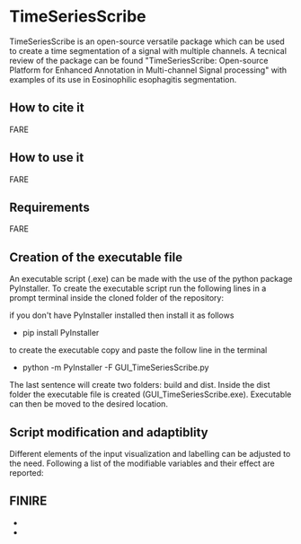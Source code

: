 # TimeSeriesScribe

TimeSeriesScribe is an open-source versatile package which can be used to create a time segmentation of a signal with multiple channels. A tecnical review of the package can be found "TimeSeriesScribe: Open-source Platform for Enhanced
Annotation in Multi-channel Signal processing" with examples of its use in Eosinophilic esophagitis segmentation. 

## How to cite it
FARE

## How to use it
FARE

## Requirements
FARE

## Creation of the executable file

An executable script (.exe) can be made with the use of the python package PyInstaller. To create the executable script run the following lines in a prompt terminal inside the cloned folder of the repository:

if you don't have PyInstaller installed then install it as follows
- pip install PyInstaller 

to create the executable copy and paste the follow line in the terminal
- python -m PyInstaller -F GUI_TimeSeriesScribe.py

The last sentence will create two folders: build and dist. Inside the dist folder the executable file is created (GUI_TimeSeriesScribe.exe). Executable can then be moved to the desired location. 

## Script modification and adaptiblity

Different elements of the input visualization and labelling can be adjusted to the need. Following a list of the modifiable variables and their effect are reported:

FINIRE
-
-
-







